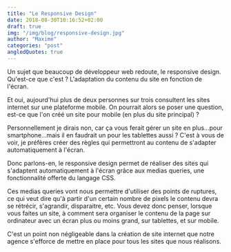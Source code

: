 ```yaml
---
title: "Le Responsive Design"
date: 2018-08-30T10:16:52+02:00
draft: true
img: "/img/blog/responsive-design.jpg"
author: "Maxime"
categories: "post"
angledQuotes: true
---
```


Un sujet que beaucoup de développeur web redoute, le responsive design. Qu'est-ce que c'est ? L'adaptation du contenu du site en fonction de l'écran.

Et oui, aujourd'hui plus de deux personnes sur trois consultent les sites internet sur une plateforme mobile. On pourrait alors se poser une question, est-ce que l'on créé un site pour mobile (en plus du site principal) ?

Personnellement je dirais non, car ça vous ferait gérer un site en plus...pour smartphone...mais il en faudrait un pour les tablettes aussi ? C'est à vous de voir, je préfères créer des règles qui permettront au contenu de s'adapter automatiquement à l'écran.

Donc parlons-en, le responsive design permet de réaliser des sites qui s'adaptent automatiquement à l'écran grâce aux medias queries, une fonctionnalité offerte du langage CSS.

Ces medias queries vont nous permettre d'utiliser des points de ruptures, ce qui veut dire qu'à partir d'un certain nombre de pixels le contenu devra se rétrécir, s'agrandir, disparaitre, etc.
Vous devez donc penser, lorsque vous faites un site, à comment sera organiser le contenu de la page sur ordinateur avec un écran plus ou moins grand, sur tablettes, et sur mobile.

C'est un point non négligeable dans la création de site internet que notre agence s'efforce de mettre en place pour tous les sites que nous réalisons.